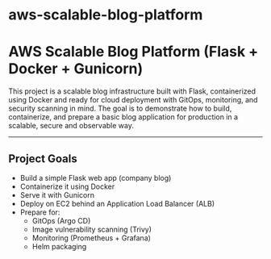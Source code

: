 # aws-scalable-blog-platform
# AWS Scalable Blog Platform (Flask + Docker + Gunicorn)

This project is a scalable blog infrastructure built with Flask, containerized using Docker and ready for cloud deployment with GitOps, monitoring, and security scanning in mind. The goal is to demonstrate how to build, containerize, and prepare a basic blog application for production in a scalable, secure and observable way.

---

## Project Goals

- Build a simple Flask web app (company blog)
- Containerize it using Docker
- Serve it with Gunicorn
- Deploy on EC2 behind an Application Load Balancer (ALB)
- Prepare for:
  - GitOps (Argo CD)
  - Image vulnerability scanning (Trivy)
  - Monitoring (Prometheus + Grafana)
  - Helm packaging 


